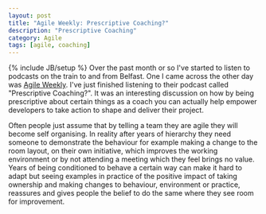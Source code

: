 ```yaml
---
layout: post
title: "Agile Weekly: Prescriptive Coaching?"
description: "Prescriptive Coaching"
category: Agile
tags: [agile, coaching]
---
```

{% include JB/setup %}
Over the past month or so I've started to listen to podcasts on the train to and from Belfast. One I came across the other day was [Agile Weekly](http://agileweekly.com/). I've just finished listening to their podcast called "Prescriptive Coaching?". It was an interesting discussion on how by being prescriptive about certain things as a coach you can actually help empower developers to take action to shape and deliver their project. 

Often people just assume that by telling a team they are agile they will become self organising. In reality after years of hierarchy they need someone to demonstrate the behaviour for example making a change to the room layout, on their own initiative, which improves the working environment or by not attending a meeting which they feel brings no value. Years of being conditioned to behave a certain way can make it hard to adapt but seeing examples in practice of the positive impact of taking ownership and making changes to behaviour, environment or practice, reassures and gives people the belief to do the same where they see room for improvement. 